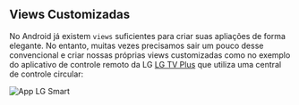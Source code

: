 ## Views Customizadas 

No Android já existem `views` suficientes para criar suas apliações de forma elegante. No entanto, muitas vezes precisamos sair um pouco desse convencional e criar nossas próprias views customizadas como no exemplo do aplicativo de controle remoto da LG [LG TV Plus](https://play.google.com/store/apps/details?id=com.lge.app1&hl=pt_BR) que utiliza uma central de controle circular:  

![App LG Smart](https://lh3.googleusercontent.com/Qh8Y_QM_4MhzGRIkIKKkdKrVSAOcfqyOFKgecyK342XfFddgh7eEPvuSvI5vYX5UO_8=w1850-h919) 

